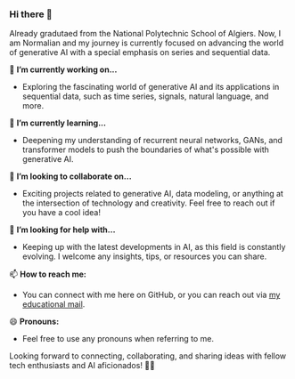 ### Hi there 👋

Already gradutaed from the National Polytechnic School of Algiers. Now, I am Normalian and my journey is currently focused on advancing the world of generative AI with a special emphasis on series and sequential data.

🔭 **I’m currently working on...**
- Exploring the fascinating world of generative AI and its applications in sequential data, such as time series, signals, natural language, and more.

🌱 **I’m currently learning...**
- Deepening my understanding of recurrent neural networks, GANs, and transformer models to push the boundaries of what's possible with generative AI.

👯 **I’m looking to collaborate on...**
- Exciting projects related to generative AI, data modeling, or anything at the intersection of technology and creativity. Feel free to reach out if you have a cool idea!

🤔 **I’m looking for help with...**
- Keeping up with the latest developments in AI, as this field is constantly evolving. I welcome any insights, tips, or resources you can share.

📫 **How to reach me:**
- You can connect with me here on GitHub, or you can reach out via [my educational mail](mailto:rayane.kimouche@g.enp.edu.dz).

😄 **Pronouns:**
- Feel free to use any pronouns when referring to me.

Looking forward to connecting, collaborating, and sharing ideas with fellow tech enthusiasts and AI aficionados! 🤖✨
